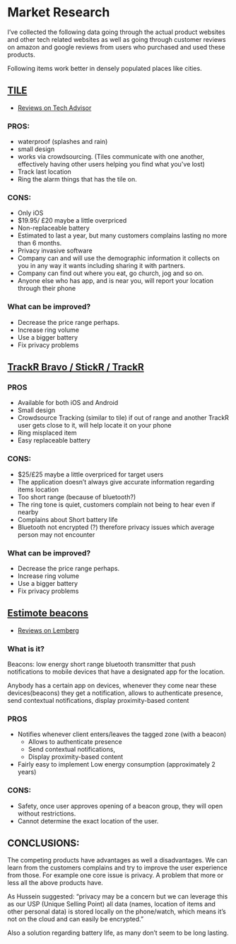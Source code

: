 # Market Research

I’ve collected the following data going through the actual product websites and other tech related websites as well as going through customer reviews on amazon and google reviews from users who purchased and used these products.

Following items work better in densely populated places like cities.


## [TILE](https://www.thetileapp.com/en-gb)

* [Reviews on Tech Advisor](http://www.techadvisor.co.uk/review/digital-home/second-generation-tile-review-bluetooth-tag-3575574/)


### PROS: 
* waterproof (splashes and rain)
* small design
* works via crowdsourcing. (Tiles communicate with one another, effectively having other users helping you find what you've lost)
* Track last location
* Ring the alarm things that has the tile on.

### CONS: 
* Only iOS
* $19.95/ £20 maybe a little overpriced
* Non-replaceable battery
* Estimated to last a year, but many customers complains lasting no more than 6 months.
* Privacy invasive software 
* Company can and will use the demographic information it collects on you in any way it wants including sharing it with partners. 
* Company can find out where you eat, go church, jog and so on.
* Anyone else who has app, and is near you, will report your location through their phone

### What can be improved?
* Decrease the price range perhaps.
* Increase ring volume 
* Use a bigger battery 
* Fix privacy problems


## [TrackR Bravo / StickR / TrackR](https://www.thetrackr.com)

### PROS
* Available for both iOS and Android
* Small design
* Crowdsource Tracking (similar to tile) if out of range and another TrackR user gets close to it, will help locate it on your phone
* Ring misplaced item 
* Easy replaceable battery 


### CONS: 
* $25/£25 maybe a little overpriced for target users
* The application doesn’t always give accurate information regarding items location
* Too short range (because of bluetooth?)
* The ring tone is quiet, customers complain not being to hear even if nearby
* Complains about Short battery life
* Bluetooth not encrypted (?) therefore privacy issues which average person may not encounter

### What can be improved?
* Decrease the price range perhaps.
* Increase ring volume 
* Use a bigger battery 
* Fix privacy problems


## [Estimote beacons](https://estimote.com/)

* [Reviews on Lemberg](http://blog.lemberg.co.uk/ibeacon-pros-and-cons-where-begin-programming)

### What is it?
Beacons: low energy short range bluetooth transmitter that push notifications to mobile devices that have a designated app for the location.

Anybody has a certain app on devices, whenever they come near these devices(beacons) they get a notification, allows to authenticate presence, send contextual notifications, display proximity-based content

### PROS  
* Notifies whenever client enters/leaves the tagged  zone (with a beacon) 
	* Allows to authenticate presence
	* Send contextual notifications, 
	* Display proximity-based content
* Fairly easy to implement
Low energy consumption (approximately 2 years)

### CONS: 
* Safety, once user approves opening of a beacon group, they will open without restrictions.
* Cannot determine the exact location of the user.


## CONCLUSIONS: 
The competing products have advantages as well a disadvantages. We can learn from the customers complains and try to improve the user experience from those. For example one core issue is privacy. A problem that more or less all the above products have. 

As Hussein suggested: “privacy may be a concern but we can leverage this as our USP (Unique Selling Point) all data (names, location of items and other personal data) is stored locally on the phone/watch, which means it’s not on the cloud and can easily be encrypted.”

Also a solution regarding battery life, as many don’t seem to be long lasting.

